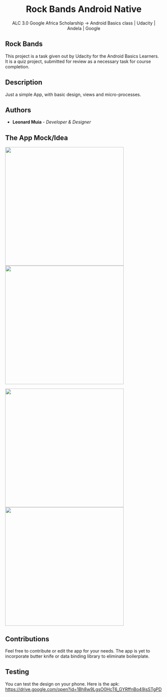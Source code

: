 <h1 align="center">Rock Bands Android Native</h1>
 
<p align="center">ALC 3.0 Google Africa Scholarship -> Android Basics class | Udacity | Andela | Google</p>

## Rock Bands

This project is a task given out by Udacity for the Android Basics Learners. It is a quiz project, submitted for review as a necessary task for course completion.

## Description
Just a simple App, with basic design, views and micro-processes.

## Authors
* **Leonard Muia** - *Developer & Designer* 

## The App Mock/Idea
 <img src="https://user-images.githubusercontent.com/11560987/45107775-46c17500-b100-11e8-8cba-bac56569df2b.jpg" width="380"/> <img src="https://user-images.githubusercontent.com/11560987/45107774-46c17500-b100-11e8-8538-c8e18eb91372.jpg" width="380"/>


 <img src="https://user-images.githubusercontent.com/11560987/45107776-46c17500-b100-11e8-9ca9-3479413f5020.jpg" width="380"/> <img src="https://user-images.githubusercontent.com/11560987/45107777-46c17500-b100-11e8-953a-41d26d1cc405.jpg" width="380"/>

## Contributions
Feel free to contribute or edit the app for your needs. The app is yet to incorporate butter knife or data binding library to eliminate boilerplate.

## Testing
You can test the design on your phone. Here is the apk:
https://drive.google.com/open?id=1Bh8w9LgsO0HcT6_GYRffnBo49isSTgPD
